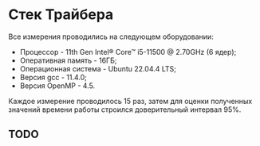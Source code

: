 # Стек Трайбера

Все измерения проводились на следующем оборудовании:

* Процессор - 11th Gen Intel® Core™ i5-11500 @ 2.70GHz (6 ядер);
* Оперативная память - 16ГБ;
* Операционная система - Ubuntu 22.04.4 LTS;
* Версия gcc - 11.4.0;
* Версия OpenMP - 4.5.

Каждое измерение проводилось 15 раз, затем для оценки полученных значений времени работы
строился доверительный интервал 95%.

## TODO